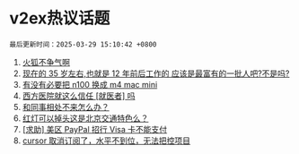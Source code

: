 # v2ex热议话题

`最后更新时间：2025-03-29 15:10:42 +0800`

1. [火狐不争气啊](https://www.v2ex.com/t/1121796)
1. [现在的 35 岁左右,也就是 12 年前后工作的 应该是最富有的一批人吧?不是吗?](https://www.v2ex.com/t/1121831)
1. [有没有必要把 n100 换成 m4 mac mini](https://www.v2ex.com/t/1121811)
1. [西方医院就这么信任 [就医者] 吗](https://www.v2ex.com/t/1121782)
1. [和同事相处不来怎么办？](https://www.v2ex.com/t/1121809)
1. [红灯可以掉头这是北京交通特色么？](https://www.v2ex.com/t/1121902)
1. [[求助] 美区 PayPal 招行 Visa 卡不能支付](https://www.v2ex.com/t/1121918)
1. [cursor 取消订阅了，水平不到位，无法把控项目](https://www.v2ex.com/t/1121897)

